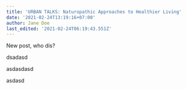 ```yaml
---
title: 'URBAN TALKS: Naturopathic Approaches to Healthier Living'
date: '2021-02-24T13:19:16+07:00'
author: Jane Doe
last_edited: '2021-02-24T06:19:43.551Z'
---
```

New post, who dis?

dsadasd

asdasdasd

asdasd